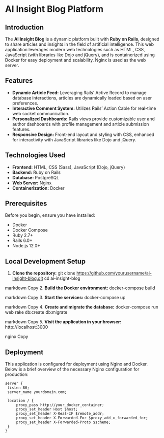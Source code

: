 # AI Insight Blog Platform

## Introduction
The **AI Insight Blog** is a dynamic platform built with **Ruby on Rails**, designed to share articles and insights in the field of artificial intelligence. This web application leverages modern web technologies such as HTML, CSS, JavaScript (with libraries like Dojo and jQuery), and is containerized using Docker for easy deployment and scalability. Nginx is used as the web server.

## Features
- **Dynamic Article Feed:** Leveraging Rails’ Active Record to manage database interactions, articles are dynamically loaded based on user preferences.
- **Interactive Comment System:** Utilizes Rails’ Action Cable for real-time web socket communication.
- **Personalized Dashboards:** Rails views provide customizable user and author dashboards with profile management and article submission features.
- **Responsive Design:** Front-end layout and styling with CSS, enhanced for interactivity with JavaScript libraries like Dojo and jQuery.

## Technologies Used
- **Frontend:** HTML, CSS (Sass), JavaScript (Dojo, jQuery)
- **Backend:** Ruby on Rails
- **Database:** PostgreSQL
- **Web Server:** Nginx
- **Containerization:** Docker

## Prerequisites
Before you begin, ensure you have installed:
- Docker
- Docker Compose
- Ruby 2.7+
- Rails 6.0+
- Node.js 12.0+

## Local Development Setup
1. **Clone the repository:**
git clone https://github.com/yourusername/ai-insight-blog.git cd ai-insight-blog

markdown
Copy
2. **Build the Docker environment:**
docker-compose build

markdown
Copy
3. **Start the services:**
docker-compose up

markdown
Copy
4. **Create and migrate the database:**
docker-compose run web rake db:create db:migrate

markdown
Copy
5. **Visit the application in your browser:**
http://localhost:3000

nginx
Copy

## Deployment
This application is configured for deployment using Nginx and Docker. Below is a brief overview of the necessary Nginx configuration for production:

```nginx
server {
 listen 80;
 server_name yourdomain.com;

 location / {
     proxy_pass http://your_docker_container;
     proxy_set_header Host $host;
     proxy_set_header X-Real-IP $remote_addr;
     proxy_set_header X-Forwarded-For $proxy_add_x_forwarded_for;
     proxy_set_header X-Forwarded-Proto $scheme;
 }
}
